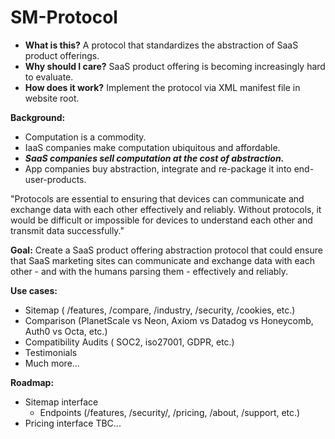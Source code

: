 # SM-Protocol
- <b>What is this?</b> A protocol that standardizes the abstraction of SaaS product offerings.
- <b>Why should I care?</b> SaaS product offering is becoming increasingly hard to evaluate.
- <b>How does it work?</b> Implement the protocol via XML manifest file in website root.

<b>Background:</b>
- Computation is a commodity.
- IaaS companies make computation ubiquitous and affordable. 
- <i><b>SaaS companies sell computation at the cost of abstraction.</b></i> 
- App companies buy abstraction, integrate and re-package it into end-user-products.

"Protocols are essential to ensuring that devices can communicate and exchange data with each other effectively and reliably.
Without protocols, it would be difficult or impossible for devices to understand each other and transmit data successfully."

<b>Goal:</b>
Create a SaaS product offering abstraction protocol that could ensure that SaaS marketing sites can communicate and exchange data with each other - and with the humans parsing them - effectively and reliably.

<b>Use cases:</b>
- Sitemap ( /features, /compare, /industry, /security, /cookies, etc.)
- Comparison (PlanetScale vs Neon, Axiom vs Datadog vs Honeycomb, Auth0 vs Octa, etc.)
- Compatibility Audits ( SOC2, iso27001, GDPR, etc.)
- Testimonials
- Much more...

<b>Roadmap:</b>

- Sitemap interface
  - Endpoints (/features, /security/, /pricing, /about, /support, etc.)
- Pricing interface
TBC...



